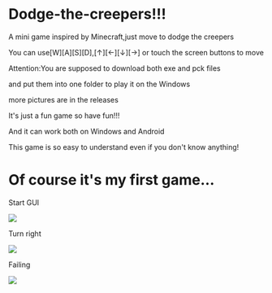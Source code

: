 # Dodge-the-creepers!!!
A mini game inspired by Minecraft,just move to dodge the creepers


You can use[W][A][S][D],[↑][←][↓][→] or touch the screen buttons to move

Attention:You are supposed to download both exe and pck files

and put them into one folder to play it on the Windows

more pictures are in the releases

It's just a fun game so have fun!!!

And it can work both on Windows and Android 

This game is so easy to understand even if you don't know anything! 

Of course it's my first game...
====================================================================================================================

Start GUI

<a href="https://sm.ms/image/OLmuTzZdCHfB6gn" target="_blank"><img src="https://s2.loli.net/2022/08/04/OLmuTzZdCHfB6gn.png" ></a>

Turn right

<a href="https://sm.ms/image/I478JNyTnAaFUR5" target="_blank"><img src="https://s2.loli.net/2022/08/03/I478JNyTnAaFUR5.png" ></a>

Failing

<a href="https://sm.ms/image/UmlN8FugEnGdwCZ" target="_blank"><img src="https://s2.loli.net/2022/08/04/UmlN8FugEnGdwCZ.png" ></a>
